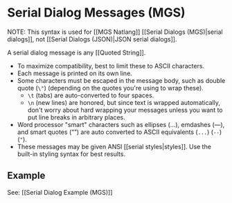 # Serial Dialog Messages (MGS)

NOTE: This syntax is used for [[MGS Natlang]] [[Serial Dialogs (MGS)|serial dialogs]], not [[Serial Dialogs (JSON)|JSON serial dialogs]].

A serial dialog message is any [[Quoted String]].

- To maximize compatibility, best to limit these to ASCII characters.
- Each message is printed on its own line.
- Some characters must be escaped in the message body, such as double quote (`\"`) (depending on the quotes you're using to wrap these).
	- `\t` (tabs) are auto-converted to four spaces.
	- `\n` (new lines) are honored, but since text is wrapped automatically, don't worry about hard wrapping your messages unless you want to put line breaks in arbitrary places.
- Word processor "smart" characters such as ellipses (…), emdashes (—), and smart quotes (“”) are auto converted to ASCII equivalents (`...`) (`--`) (`"`).
- These messages may be given ANSI [[serial styles|styles]]. Use the built-in styling syntax for best results.

## Example

See: [[Serial Dialog Example (MGS)]]
